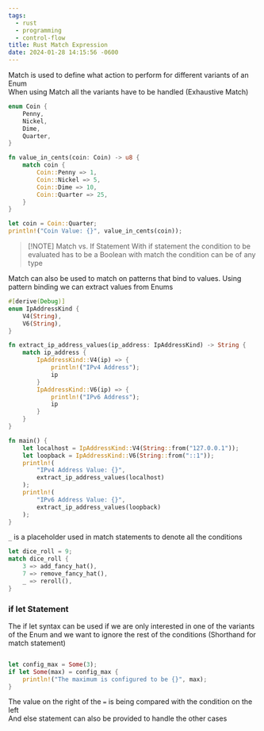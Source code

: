 ```yaml
---
tags:
  - rust
  - programming
  - control-flow
title: Rust Match Expression
date: 2024-01-28 14:15:56 -0600
---
```


Match is used to define what action to perform for different variants of an Enum  
When using Match all the variants have to be handled (Exhaustive Match)

```rust
enum Coin {
    Penny,
    Nickel,
    Dime,
    Quarter,
}

fn value_in_cents(coin: Coin) -> u8 {
    match coin {
        Coin::Penny => 1,
        Coin::Nickel => 5,
        Coin::Dime => 10,
        Coin::Quarter => 25,
    }
}

let coin = Coin::Quarter;
println!("Coin Value: {}", value_in_cents(coin));
```

> [!NOTE] Match vs. If Statement
> With if statement the condition to be evaluated has to be a Boolean with match the condition can be of any type  

Match can also be used to match on patterns that bind to values. Using pattern binding we can extract values from Enums

```rust
#[derive(Debug)]
enum IpAddressKind {
    V4(String),
    V6(String),
}

fn extract_ip_address_values(ip_address: IpAddressKind) -> String {
    match ip_address {
        IpAddressKind::V4(ip) => {
            println!("IPv4 Address");
            ip
        }
        IpAddressKind::V6(ip) => {
            println!("IPv6 Address");
            ip
        }
    }
}

fn main() {
    let localhost = IpAddressKind::V4(String::from("127.0.0.1"));
    let loopback = IpAddressKind::V6(String::from("::1"));
    println!(
        "IPv4 Address Value: {}",
        extract_ip_address_values(localhost)
    );
    println!(
        "IPv6 Address Value: {}",
        extract_ip_address_values(loopback)
    );
}
```

`_` is a placeholder used in match statements to denote all the conditions

```rust
let dice_roll = 9;
match dice_roll {
	3 => add_fancy_hat(),
	7 => remove_fancy_hat(),
	_ => reroll(),
}

```

### if let Statement

The if let syntax can be used if we are only interested in one of the variants of the Enum and we want to ignore the rest of the conditions (Shorthand for match statement)  

```rust

let config_max = Some(3);
if let Some(max) = config_max {
	println!("The maximum is configured to be {}", max);
}
```

The value on the right of the `=` is being compared with the condition on the left  
And else statement can also be provided to handle the other cases
